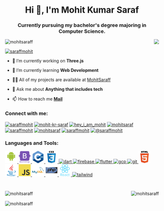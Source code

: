 <h1 align="center">Hi 👋, I'm Mohit Kumar Saraf</h1>
<h3 align="center">Currently pursuing my bachelor's degree majoring in Computer Science.</h3>

<img align="right" src="https://pin.it/5jZ6A5H"></img>

<p align="left"> <img src="https://komarev.com/ghpvc/?username=mohitsaraff&label=Profile%20views&color=0e75b6&style=flat" alt="mohitsaraff" /> </p>

<p align="left"> <a href="https://twitter.com/saraffmohit" target="blank"><img src="https://img.shields.io/twitter/follow/saraffmohit?logo=twitter&style=for-the-badge" alt="saraffmohit" /></a> </p>

- 🔭 I’m currently working on **Three.js**

- 🌱 I’m currently learning **Web Development**

- 👨‍💻 All of my projects are available at [MohitSaraff](https://github.com/MohitSaraff)

- 💬 Ask me about **Anything that includes tech**

- 📫 How to reach me [**Mail**](mailto:saraffmohit@gmail.com)

<h3 align="left">Connect with me:</h3>
<p align="left">
<a href="https://twitter.com/saraffmohit" target="blank"><img align="center" src="https://raw.githubusercontent.com/rahuldkjain/github-profile-readme-generator/master/src/images/icons/Social/twitter.svg" alt="saraffmohit" height="30" width="40" /></a>
<a href="https://linkedin.com/in/mohit-kr-saraf" target="blank"><img align="center" src="https://raw.githubusercontent.com/rahuldkjain/github-profile-readme-generator/master/src/images/icons/Social/linked-in-alt.svg" alt="mohit-kr-saraf" height="30" width="40" /></a>
<a href="https://instagram.com/hey_i_am_mohit" target="blank"><img align="center" src="https://raw.githubusercontent.com/rahuldkjain/github-profile-readme-generator/master/src/images/icons/Social/instagram.svg" alt="hey_i_am_mohit" height="30" width="40" /></a>
<a href="https://www.codechef.com/users/mohitsaraf" target="blank"><img align="center" src="https://cdn.jsdelivr.net/npm/simple-icons@3.1.0/icons/codechef.svg" alt="mohitsaraf" height="30" width="40" /></a>
<a href="https://www.hackerrank.com/saraffmohit" target="blank"><img align="center" src="https://raw.githubusercontent.com/rahuldkjain/github-profile-readme-generator/master/src/images/icons/Social/hackerrank.svg" alt="saraffmohit" height="30" width="40" /></a>
<a href="https://codeforces.com/profile/mohitsaraf" target="blank"><img align="center" src="https://raw.githubusercontent.com/rahuldkjain/github-profile-readme-generator/master/src/images/icons/Social/codeforces.svg" alt="mohitsaraf" height="30" width="40" /></a>
<a href="https://www.leetcode.com/saraffmohit" target="blank"><img align="center" src="https://raw.githubusercontent.com/rahuldkjain/github-profile-readme-generator/master/src/images/icons/Social/leet-code.svg" alt="saraffmohit" height="30" width="40" /></a>
<a href="https://www.hackerearth.com/@saraffmohit" target="blank"><img align="center" src="https://raw.githubusercontent.com/rahuldkjain/github-profile-readme-generator/master/src/images/icons/Social/hackerearth.svg" alt="@saraffmohit" height="30" width="40" /></a>
</p>

<h3 align="left">Languages and Tools:</h3>
<p align="left"> <a href="https://developer.android.com" target="_blank" rel="noreferrer"> <img src="https://raw.githubusercontent.com/devicons/devicon/master/icons/android/android-original-wordmark.svg" alt="android" width="40" height="40"/> </a> <a href="https://getbootstrap.com" target="_blank" rel="noreferrer"> <img src="https://raw.githubusercontent.com/devicons/devicon/master/icons/bootstrap/bootstrap-plain-wordmark.svg" alt="bootstrap" width="40" height="40"/> </a> <a href="https://www.w3schools.com/cpp/" target="_blank" rel="noreferrer"> <img src="https://raw.githubusercontent.com/devicons/devicon/master/icons/cplusplus/cplusplus-original.svg" alt="cplusplus" width="40" height="40"/> </a> <a href="https://www.w3schools.com/css/" target="_blank" rel="noreferrer"> <img src="https://raw.githubusercontent.com/devicons/devicon/master/icons/css3/css3-original-wordmark.svg" alt="css3" width="40" height="40"/> </a> <a href="https://dart.dev" target="_blank" rel="noreferrer"> <img src="https://www.vectorlogo.zone/logos/dartlang/dartlang-icon.svg" alt="dart" width="40" height="40"/> </a> <a href="https://firebase.google.com/" target="_blank" rel="noreferrer"> <img src="https://www.vectorlogo.zone/logos/firebase/firebase-icon.svg" alt="firebase" width="40" height="40"/> </a> <a href="https://flutter.dev" target="_blank" rel="noreferrer"> <img src="https://www.vectorlogo.zone/logos/flutterio/flutterio-icon.svg" alt="flutter" width="40" height="40"/> </a> <a href="https://cloud.google.com" target="_blank" rel="noreferrer"> <img src="https://www.vectorlogo.zone/logos/google_cloud/google_cloud-icon.svg" alt="gcp" width="40" height="40"/> </a> <a href="https://git-scm.com/" target="_blank" rel="noreferrer"> <img src="https://www.vectorlogo.zone/logos/git-scm/git-scm-icon.svg" alt="git" width="40" height="40"/> </a> <a href="https://www.w3.org/html/" target="_blank" rel="noreferrer"> <img src="https://raw.githubusercontent.com/devicons/devicon/master/icons/html5/html5-original-wordmark.svg" alt="html5" width="40" height="40"/> </a> <a href="https://www.java.com" target="_blank" rel="noreferrer"> <img src="https://raw.githubusercontent.com/devicons/devicon/master/icons/java/java-original.svg" alt="java" width="40" height="40"/> </a> <a href="https://developer.mozilla.org/en-US/docs/Web/JavaScript" target="_blank" rel="noreferrer"> <img src="https://raw.githubusercontent.com/devicons/devicon/master/icons/javascript/javascript-original.svg" alt="javascript" width="40" height="40"/> </a> <a href="https://www.mysql.com/" target="_blank" rel="noreferrer"> <img src="https://raw.githubusercontent.com/devicons/devicon/master/icons/mysql/mysql-original-wordmark.svg" alt="mysql" width="40" height="40"/> </a> <a href="https://www.php.net" target="_blank" rel="noreferrer"> <img src="https://raw.githubusercontent.com/devicons/devicon/master/icons/php/php-original.svg" alt="php" width="40" height="40"/> </a> <a href="https://reactjs.org/" target="_blank" rel="noreferrer"> <img src="https://raw.githubusercontent.com/devicons/devicon/master/icons/react/react-original-wordmark.svg" alt="react" width="40" height="40"/> </a> <a href="https://tailwindcss.com/" target="_blank" rel="noreferrer"> <img src="https://www.vectorlogo.zone/logos/tailwindcss/tailwindcss-icon.svg" alt="tailwind" width="40" height="40"/> </a> </p>
<br>
<p><img align="left" src="https://github-readme-stats.vercel.app/api/top-langs?username=mohitsaraff&show_icons=true&locale=en&layout=compact" alt="mohitsaraff" /></p>

<p>&nbsp;<img align="right" src="https://github-readme-stats.vercel.app/api?username=mohitsaraff&show_icons=true&locale=en" alt="mohitsaraff" /></p>

<p><img align="center" src="https://github-readme-streak-stats.herokuapp.com/?user=mohitsaraff&" alt="mohitsaraff" /></p>

